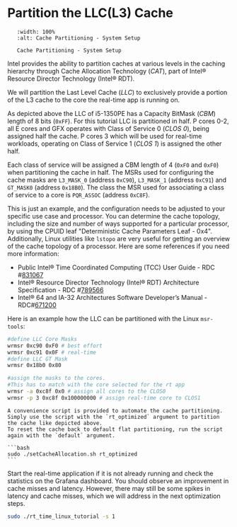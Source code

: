 # Partition the LLC(L3) Cache

```{figure} images/tcc_setup_CAT.drawio.svg
   :width: 100%
   :alt: Cache Partitioning - System Setup

   Cache Partitioning - System Setup
```

Intel provides the ability to partition caches at various levels in the caching hierarchy through Cache Allocation Technology (*CAT*), part of Intel® Resource Director Technology (Intel® RDT).

We will partition the Last Level Cache (*LLC*) to exclusively provide a portion of the L3 cache to the core the real-time app is running on.

As depicted above the LLC of i5-1350PE has a Capacity BitMask (*CBM*) length of 8 bits (`0xFF`).
For this tutorial LLC is partitioned in half.
P cores 0-2, all E cores and GFX operates with Class of Service 0 (*CLOS 0*), being assigned half the cache.
P cores 3 which will be used for real-time workloads, operating on Class of Service 1 (*CLOS 1*) is assigned the other half.

Each class of service will be assigned a CBM length of 4 (`0xF0` and `0xF0`) when partitioning the cache in half.
The MSRs used for configuring the cache masks are `L3_MASK_0` (address `0xC90`), `L3_MASK_1` (address `0xC91`) and `GT_MASK0` (address `0x18B0`).
The class the MSR used for associating a class of service to a core is `PQR_ASSOC` (address `0xC8F`). 

This is just an example, and the configuration needs to be adjusted to your specific use case and processor.
You can determine the cache topology, including the size and number of ways supported for a particular processor, by using the CPUID leaf "Deterministic Cache Parameters Leaf - 0x4".
Additionally, Linux utilities like `lstopo` are very useful for getting an overview of the cache topology of a processor.
Here are some references if you need more information:

- Public Intel® Time Coordinated Computing (TCC) User Guide - RDC #[831067](https://cdrdv2.intel.com/v1/dl/getContent/831067?fileName=Public+TCC+User+Guide+-+September+2024+-+RDC-831067.pdf)
- Intel® Resource Director Technology (Intel® RDT) Architecture Specification - RDC #[789566](https://cdrdv2.intel.com/v1/dl/getContent/789566?fileName=356688-intel-rdt-arch-spec.pdf)
- Intel® 64 and IA-32 Architectures Software Developer’s Manual - RDC#[671200](https://cdrdv2.intel.com/v1/dl/getContent/671200)
  
Here is an example how the LLC can be partitioned with the Linux `msr-tools`:

```bash
#define LLC Core Masks
wrmsr 0xc90 0xF0 # best effort
wrmsr 0xc91 0x0F # real-time
#define LLC GT Mask
wrmsr 0x18b0 0x80

#assign the masks to the cores.
#This has to match with the core selected for the rt app
wrmsr -a 0xc8f 0x0 # assign all cores to the CLOS0 
wrmsr -p 3 0xc8f 0x100000000 # assign real-time core to CLOS1
```

````{note}
A convenience script is provided to automate the cache partitioning.
Simply use the script with the `rt_optimized` argument to partition the cache like depicted above.
To reset the cache back to default flat partitioning, run the script again with the `default` argument.

```bash
sudo ./setCacheAllocation.sh rt_optimized
```
````

Start the real-time application if it is not already running and check the statistics on the Grafana dashboard. You should observe an improvement in cache misses and latency. However, there may still be some spikes in latency and cache misses, which we will address in the next optimization steps.

```bash
sudo ./rt_time_linux_tutorial -s 1
```